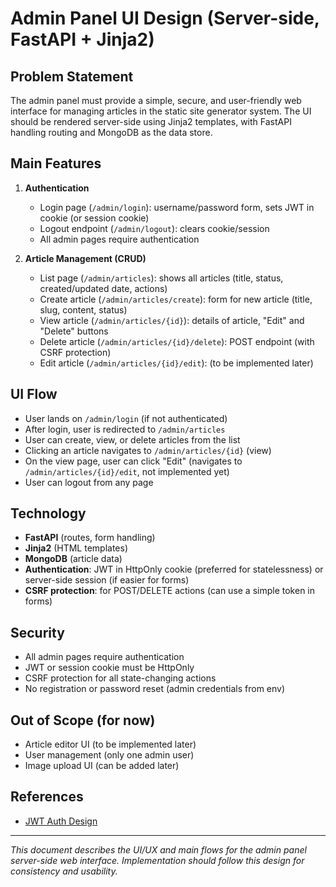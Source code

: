 # Admin Panel UI Design (Server-side, FastAPI + Jinja2)

## Problem Statement

The admin panel must provide a simple, secure, and user-friendly web interface for managing articles in the static site generator system. The UI should be rendered server-side using Jinja2 templates, with FastAPI handling routing and MongoDB as the data store.

## Main Features

1. **Authentication**
    - Login page (`/admin/login`): username/password form, sets JWT in cookie (or session cookie)
    - Logout endpoint (`/admin/logout`): clears cookie/session
    - All admin pages require authentication

2. **Article Management (CRUD)**
    - List page (`/admin/articles`): shows all articles (title, status, created/updated date, actions)
    - Create article (`/admin/articles/create`): form for new article (title, slug, content, status)
    - View article (`/admin/articles/{id}`): details of article, "Edit" and "Delete" buttons
    - Delete article (`/admin/articles/{id}/delete`): POST endpoint (with CSRF protection)
    - Edit article (`/admin/articles/{id}/edit`): (to be implemented later)

## UI Flow

- User lands on `/admin/login` (if not authenticated)
- After login, user is redirected to `/admin/articles`
- User can create, view, or delete articles from the list
- Clicking an article navigates to `/admin/articles/{id}` (view)
- On the view page, user can click "Edit" (navigates to `/admin/articles/{id}/edit`, not implemented yet)
- User can logout from any page

## Technology

- **FastAPI** (routes, form handling)
- **Jinja2** (HTML templates)
- **MongoDB** (article data)
- **Authentication**: JWT in HttpOnly cookie (preferred for statelessness) or server-side session (if easier for forms)
- **CSRF protection**: for POST/DELETE actions (can use a simple token in forms)

## Security

- All admin pages require authentication
- JWT or session cookie must be HttpOnly
- CSRF protection for all state-changing actions
- No registration or password reset (admin credentials from env)

## Out of Scope (for now)

- Article editor UI (to be implemented later)
- User management (only one admin user)
- Image upload UI (can be added later)

## References
- [JWT Auth Design](jwt_auth_design.md)

---

*This document describes the UI/UX and main flows for the admin panel server-side web interface. Implementation should follow this design for consistency and usability.* 